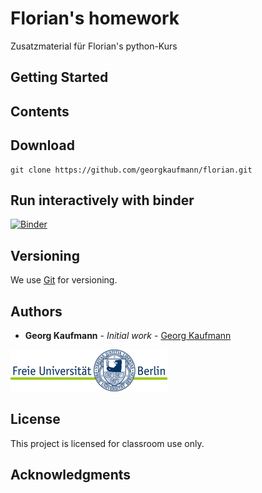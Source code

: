 # Florian's homework
  
Zusatzmaterial für Florian's python-Kurs


## Getting Started

## Contents


## Download
```
git clone https://github.com/georgkaufmann/florian.git
```

## Run interactively with binder

[![Binder](https://mybinder.org/badge_logo.svg)](https://mybinder.org/v2/gh/georgkaufmann/florian.git/master?filepath=index.ipynb)

## Versioning

We use [Git](https://git-scm.com/) for versioning.

## Authors

* **Georg Kaufmann** - *Initial work* - [Georg Kaufmann](http://userpage.fu-berlin.de/~geodyn)

![](fu-logo.jpg)


## License

This project is licensed for classroom use only.

## Acknowledgments
